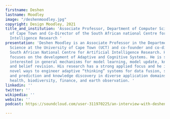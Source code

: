 ```yaml
---
firstname: Deshen
lastname: Moodley
image: "/deshenmoodley.jpg"
copyright: Design Moodley, 2021
title_and_institution: 'Associate Professor, Department of Computer Science, University
  of Cape Town and Co-Director of the South African national Centre for Artificial
  Intelligence Research '
presentation: 'Deshen Moodley is an Associate Professor in the Department of Computer
  Science at the University of Cape Town (UCT) and co-founder and co-director of the
  South African National Centre for Artificial Intelligence Research. His research
  focuses on the development of Adaptive and Cognitive Systems. He is specifically
  interested in general mechanisms for model learning, model update, knowledge discovery
  and belief revision. His research has a strong applied focus and he is investigating
  novel ways to engineer adaptive “thinking” systems for data fusion, situation analysis
  and prediction and knowledge discovery in diverse application domains, including
  health, biodiversity, finance, and earth observation. '
linkedin: ''
twitter: ''
wikipedia: ''
website: ''
podcast: https://soundcloud.com/user-311970225/an-interview-with-deshen-moodley

---
```

